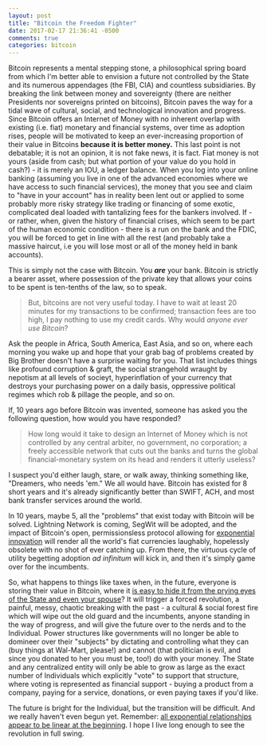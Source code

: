 ```yaml
---
layout: post
title: "Bitcoin the Freedom Fighter"
date: 2017-02-17 21:36:41 -0500
comments: true
categories: bitcoin
---
```

Bitcoin represents a mental stepping stone, a philosophical spring board from which I'm better able to envision a future not controlled by the State and its numerous appendages (the FBI, CIA) and countless subsidiaries. By breaking the link between money and sovereignty (there are neither Presidents nor sovereigns printed on bitcoins), Bitcoin paves the way for a tidal wave of cultural, social, and technological innovation and progress. Since Bitcoin offers an Internet of Money with no inherent overlap with existing (i.e. fiat) monetary and financial systems, over time as adoption rises, people will be motivated to keep an ever-increasing proportion of their value in Bitcoins **because it is better money.** This last point is not debatable; it is not an opinion, it is not fake news, it is fact. Fiat money is not yours (aside from cash; but what portion of your value do you hold in cash?) - it is merely an IOU, a ledger balance. When you log into your online banking (assuming you live in one of the advanced economies where we have access to such financial services), the money that you see and claim to "have in your account" has in reality been lent out or applied to some probably more risky strategy like trading or financing of some exotic, complicated deal loaded with tantalizing fees for the bankers involved. If - or rather, when, given the history of financial crises, which seem to be part of the human economic condition - there is a run on the bank and the FDIC, you will be forced to get in line with all the rest (and probably take a massive haircut, i.e you will lose most or all of the money held in bank accounts). 

This is simply not the case with Bitcoin. You ***are*** your bank. Bitcoin is strictly a bearer asset, where possession of the private key that allows your coins to be spent is ten-tenths of the law, so to speak. 

> But, bitcoins are not very useful today. I have to wait at least 20 minutes for my transactions to be confirmed; transaction fees are too high, I pay nothing to use my credit cards. Why would *anyone ever use Bitcoin*?

Ask the people in Africa, South America, East Asia, and so on, where each morning you wake up and hope that your grab bag of problems created by Big Brother doesn't have a surprise waiting for you. That list includes things like profound corruption & graft, the social strangehold wraught by nepotism at all levels of socieyt, hyperinflation of your currency that destroys your purchasing power on a daily basis, oppressive political regimes which rob & pillage the people, and so on.

If, 10 years ago before Bitcoin was invented, someone has asked you the following question, how would you have responded?

> How long would it take to design an Internet of Money which is not controlled by any central arbiter, no government, no corporation; a freely accessible network that cuts out the banks and turns the global financial-monetary system on its head and renders it utterly useless?

I suspect you'd either laugh, stare, or walk away, thinking something like, "Dreamers, who needs 'em." We all would have. Bitcoin has existed for 8 short years and it's already significantly better than SWIFT, ACH, and most bank transfer services around the world. 

In 10 years, maybe 5, all the "problems" that exist today with Bitcoin will be solved. Lightning Network is coming, SegWit will be adopted, and the impact of Bitcoin's open, permissionsless protocol allowing for [exponential innovation](https://www.youtube.com/watch?v=n2yD1PSWBU0) will render all the world's fiat currencies laughably, hopelessly obsolete with no shot of ever catching up. From there, the virtuous cycle of utility begetting adoption *ad infinitum* will kick in, and then it's simply game over for the incumbents.

So, what happens to things like taxes when, in the future, everyone is storing their value in Bitcoin, where it [is easy to hide it from the prying eyes of the State and even your spouse](http://www.libertylifetrail.com/2016/04/04/the-top-use-cases-for-bitcoin/)? It will trigger a forced revolution, a painful, messy, chaotic breaking with the past - a cultural & social forest fire which will wipe out the old guard and the incumbents, anyone standing in the way of progress, and will give the future over to the nerds and to the Individual. Power structures like governments will no longer be able to domineer over their "subjects" by dictating and controlling what they can (buy things at Wal-Mart, please!) and cannot (that politician is evil, and since you donated to her you must be, too!) do with your money. The State and any centralized entity will only be able to grow as large as the exact number of Individuals which explicitly "vote" to support that structure, where voting is represented as financial support - buying a product from a company, paying for a service, donations, or even paying taxes if you'd like.

The future is bright for the Individual, but the transition will be difficult. And we really haven't even begun yet. Remember: [all exponential relationships appear to be linear at the beginning](http://www.kurzweilai.net/the-law-of-accelerating-returns). I hope I live long enough to see the revolution in full swing.


